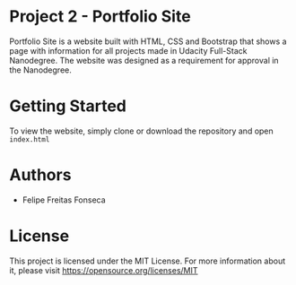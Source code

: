 # Project 2 - Portfolio Site

Portfolio Site is a website built with HTML, CSS and Bootstrap that shows a page with information for all projects made in Udacity Full-Stack Nanodegree.
The website was designed as a requirement for approval in the Nanodegree.

# Getting Started

To view the website, simply clone or download the repository and open `index.html`

# Authors
* Felipe Freitas Fonseca

# License

This project is licensed under the MIT License. For more information about it, please visit https://opensource.org/licenses/MIT